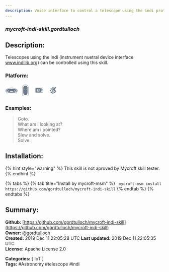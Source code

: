 ```yaml
---
description: Voice interface to control a telescope using the indi protocol
---
```


### _mycroft-indi-skill.gordtulloch_  
## Description:  
Telescopes using the indi (instrument nuetral device interface www.indilib.org) can be controlled using this skill.  
  
  
### Platform:  
 ![Mark I](../.gitbook/assets/mark-1-icon.png)  ![Mark II](../.gitbook/assets/mark-2-icon.png)  ![Picroft](../.gitbook/assets/picroft-icon.png)  ![plasmoid](../.gitbook/assets/kde.png)   
### Examples:  
> Goto.  
> What am i looking at?  
> Where am i pointed?  
> Slew and solve.  
> Solve.  
  
## Installation:  
{% hint style="warning" %}
This skill is not aproved by Mycroft skill tester.
{% endhint %}
    
{% tabs %}
{% tab title="Install by mycroft-msm" %}
``` mycroft-msm install https://github.com/gordtulloch/mycroft-indi-skill```
{% endtab %}
  {% endtabs %}
    
## Summary:  
**Github:** [https://github.com/gordtulloch/mycroft-indi-skill](https://github.com/gordtulloch/mycroft-indi-skill)  
**Owner:** [@gordtulloch](https://github.com/gordtulloch)  
**Created:** 2019 Dec 11 22:05:28 UTC  **Last updated:** 2019 Dec 11 22:05:35 UTC  
**License:** Apache License 2.0  
  
**Categories:** [ IoT ]   
**Tags:** \#Astronomy \#telescope \#indi   
